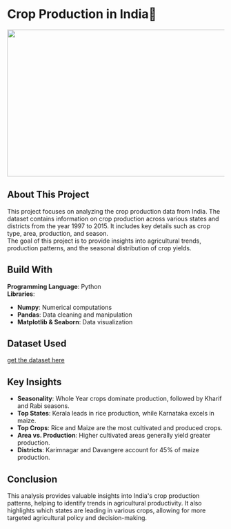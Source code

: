 # Crop Production in India🌾

<img src = "https://journalsofindia.com/wp-content/uploads/2021/02/Cropping-Systems-in-India-750x375.jpg" height="340" width= "990">


## About This Project
This project focuses on analyzing the crop production data from India. The dataset contains information on crop production across various states and districts from the year 1997 to 2015. It includes key details such as crop type, area, production, and season.<br> 
The goal of this project is to provide insights into agricultural trends, production patterns, and the seasonal distribution of crop yields.

## Build With
**Programming Language**: Python <br>
**Libraries**:
- **Numpy**: Numerical computations
- **Pandas**: Data cleaning and manipulation
- **Matplotlib & Seaborn**: Data visualization

## Dataset Used
[get the dataset here](https://www.kaggle.com/datasets/abhinand05/crop-production-in-india?select=crop_production.csv)

## Key Insights
- **Seasonality**: Whole Year crops dominate production, followed by Kharif and Rabi seasons.
- **Top States**: Kerala leads in rice production, while Karnataka excels in maize.
- **Top Crops**: Rice and Maize are the most cultivated and produced crops.
- **Area vs. Production**: Higher cultivated areas generally yield greater production.
- **Districts**: Karimnagar and Davangere account for 45% of maize production.

## Conclusion

This analysis provides valuable insights into India's crop production patterns, helping to identify trends in agricultural productivity. It also highlights which states are leading in various crops, allowing for more targeted agricultural policy and decision-making.

